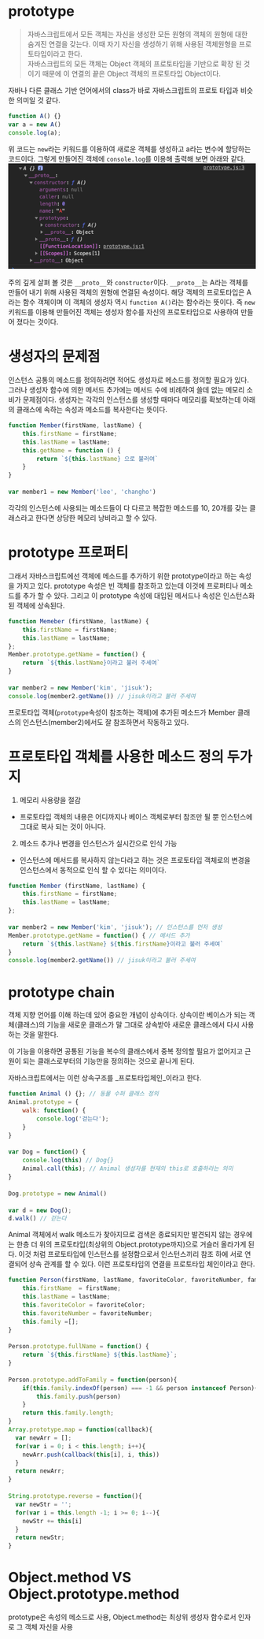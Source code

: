 # prototype
> 자바스크립트에서 모든 객체는 자신을 생성한 모든 원형의 객체의 원형에 대한 숨겨진 연결을 갖는다. 이때 자기 자신을 생성하기 위해 사용된 객체원형을 프로토타입이라고 한다. <br/>
자바스크립트의 모든 객체는 Object 객체의 프로토타입을 기반으로 확장 된 것이기 때문에 이 연결의 끝은 Object 객체의 프로토타입 Object이다.

자바나 다른 클래스 기반 언어에서의 class가 바로 자바스크립트의 프로토 타입과 비슷한 의미일 것 같다. 

```javascript
function A() {}
var a = new A()
console.log(a);
```
위 코드는 `new`라는 키워드를 이용하여 새로운 객체를 생성하고 a라는 변수에 할당하는 코드이다. 그렇게 만들어진 객체에 `console.log`를 이용해 출력해 보면 아래와 같다. 
![prototype](prototype.png)

주의 깊게 살펴 볼 것은 `__proto__`와 `constructor`이다. `__proto__`는 A라는 객체를 만들어 내기 위해 사용된 객체의 원형에 연결된 속성이다. 해당 객체의 프로토타입은 A라는 함수 객체이며 이 객체의 생성자 역시 `function A()`라는 함수라는 뜻이다. 즉 `new` 키워드를 이용해 만들어진 객체는 생성자 함수를 자신의 프로토타입으로 사용하여 만들어 졌다는 것이다. 

# 생성자의 문제점 

인스턴스 공통의 메소드를 정의하려면 적어도 생성자로 메소드를 정의할 필요가 있다. 그러나 생성자 함수에 의한 메서드 추가에는 메서드 수에 비례하여 쓸데 없는 메모리 소비가 문제점이다. 생성자는 각각의 인스턴스를 생성할 때마다 메모리를 확보하는데 아래의 클래스에 속하는 속성과 메소드를 복사한다는 뜻이다. 
```javascript
function Member(firstName, lastName) {
    this.firstName = firstName;
    this.lastName = lastName;
    this.getName = function () {
        return `${this.lastName} 으로 불러여`
    }
}

var member1 = new Member('lee', 'changho')
```
각각의 인스턴스에 사용되는 메소드들이 다 다르고 복잡한 메소드를 10, 20개를 갖는 클래스라고 한다면 상당한 메모리 낭비라고 할 수 있다. 

# prototype 프로퍼티

그래서 자바스크립트에선 객체에 메소드를 추가하기 위한 prototype이라고 하는 속성을 가지고 있다. prototype 속성은 빈 객체를 참조하고 있는데 이것에 프로퍼티나 메소드를 추가 할 수 있다. 
그리고 이 prototype 속성에 대입된 메서드나 속성은 인스턴스화된 객체에 상속된다. 
```javascript
function Memeber (firstName, lastName) {
    this.firstName = firstName;
    this.lastName = lastName;
};
Member.prototype.getName = function() {
    return `${this.lastName}이라고 불러 주세여`
}

var member2 = new Member('kim', 'jisuk');
console.log(member2.getName()) // jisuk이라고 불러 주세여
```

프로토타입 객체(`prototype`속성이 참조하는 객체)에 추가된 메소드가 Member 클래스의 인스턴스(member2)에서도 잘 참조하면서 작동하고 있다. 

# 프로토타입 객체를 사용한 메소드 정의 두가지 
1. 메모리 사용량을 절감
 - 프로토타입 객체의 내용은 어디까지나 베이스 객체로부터 참조만 될 뿐 인스턴스에 그대로 복사 되는 것이 아니다. 
2. 메소드 추가나 변경을 인스턴스가 실시간으로 인식 가능
 - 인스턴스에 메서드를 복사하지 않는다라고 하는 것은 프로토타입 객체로의 변경을 인스턴스에서 동적으로 인식 할 수 있다는 의미이다. 
```javascript
function Member (firstName, lastName) {
    this.firstName = firstName;
    this.lastName = lastName;
};

var member2 = new Member('kim', 'jisuk'); // 인스턴스를 먼저 생성
Member.prototype.getName = function() { // 메서드 추가
    return `${this.lastName} ${this.firstName}이라고 불러 주세여`
}
console.log(member2.getName()) // jisuk이라고 불러 주세여
```

# prototype chain

객체 지향 언어를 이해 하는데 있어 중요한 개념이 상속이다. 상속이란 베이스가 되는 객체(클래스)의 기능을 새로운 클래스가 말 그대로 상속받아 새로운 클래스에서 다시 사용하는 것을 말한다. 

이 기능을 이용하면 공통된 기능을 복수의 클래스에서 중복 정의할 필요가 없어지고 근원이 되는 클래스로부터의 기능만을 정의하는 것으로 끝나게 된다. 

자바스크립트에서는 이런 상속구조를 _프로토타입체인_이라고 한다. 
```javascript
function Animal () {}; // 동물 수퍼 클래스 정의
Animal.prototype = {
    walk: function() {
        console.log('걷는다');
    }
}

var Dog = function() {
    console.log(this) // Dog{}
    Animal.call(this); // Animal 생성자를 현재의 this로 호출하라는 의미
}

Dog.prototype = new Animal()

var d = new Dog();
d.walk() // 걷는다
```
Animal 객체에서 walk 메소드가 찾아지므로 검색은 종료되지만 발견되지 않는 경우에는 한층 더 위의 프로토타입(최상위의 Object.prototype까지)으로 거슬러 올라가게 된다. 이것 처럼 프로토타입에 인스턴스를 설정함으로서 인스턴스끼리 참조 하에 서로 연결되어 상속 관계를 할 수 있다. 이런 프로토타입의 연결을 프로토타입 체인이라고 한다. 

```javascript
function Person(firstName, lastName, favoriteColor, favoriteNumber, family) {
    this.firstName  = firstName;
    this.lastName = lastName;
    this.favoriteColor = favoriteColor;
    this.favoriteNumber = favoriteNumber;
    this.family =[];
}

Person.prototype.fullName = function() {
    return `${this.firstName} ${this.lastName}`;
}

Person.prototype.addToFamily = function(person){
    if(this.family.indexOf(person) === -1 && person instanceof Person){
        this.family.push(person)
    }
    return this.family.length;
}
Array.prototype.map = function(callback){
  var newArr = [];
  for(var i = 0; i < this.length; i++){
    newArr.push(callback(this[i], i, this))
  }
  return newArr;
}

String.prototype.reverse = function(){
  var newStr = '';
  for(var i = this.length -1; i >= 0; i--){
    newStr += this[i]
  }
  return newStr;
}
```


# Object.method VS Object.prototype.method
prototype은 속성의 메소드로 사용, 
 Object.method는 최상위 생성자 함수로서 인자로 그 객체 자신을 사용